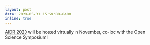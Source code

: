 ```yaml
---
layout: post
date: 2020-05-31 15:59:00-0400
inline: true
---
```


[AIDR 2020](https://events.library.cmu.edu/aidr2020/) will be hosted virtually in November, co-loc with the Open Science Symposium!
